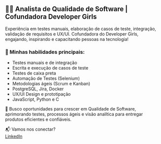 ## 👩‍💻 Analista de Qualidade de Software | Cofundadora Developer Girls

Experiência em testes manuais, elaboração de casos de teste, integração, validação de requisitos e UX/UI. Cofundadora do Developer Girls, engajando, inspirando e capacitando pessoas na tecnologia!

### 🚀 Minhas habilidades principais:

- Testes manuais e de integração  
- Escrita e execução de casos de teste  
- Testes de caixa preta
- Automação de Testes (Selenium)
- Metodologias ágeis (Scrum e Kanban)  
- PostgreSQL, Jira, Docker  
- UX/UI Design e prototipação  
- JavaScript, Python e C  

🎯 Busco oportunidades para crescer em Qualidade de Software, aprimorando testes, processos ágeis e visão analítica para entregar produtos eficientes e confiáveis.

📬 Vamos nos conectar?  
[LinkedIn](https://www.linkedin.com/in/giselebpr)
